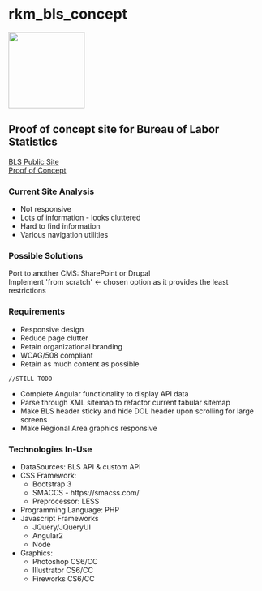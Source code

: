 # rkm_bls_concept
<img src="http://bls.r2wiki.com/assets/logos/Bureau_of_labor_statistics_logo.svg" width="150" />
<h2>Proof of concept site for Bureau of Labor Statistics</h2>

<a href="http://www.bls.gov" target="_blank">BLS Public Site </a> <br />
<a href="http://bls.r2wiki.com" target="_blank"> Proof of Concept </a> <br />


<h3>Current Site Analysis</h3>
<ul>
<li>Not  responsive </li>
<li>Lots of information - looks cluttered </li>
<li>Hard to find information </li>
<li>Various navigation utilities </li>
</ul>

<h3>Possible Solutions </h3>
Port to another CMS: SharePoint or Drupal <br />
Implement 'from scratch' <- chosen option as it provides the least restrictions <br />

<h3>Requirements </h3>
<ul>
<li>Responsive design</li>
<li>Reduce page clutter</li>
<li>Retain organizational branding</li>
<li>WCAG/508 compliant </li>
<li>Retain as much content as possible</li>
</ul>

<code>//STILL TODO </code>
<ul>
<li>Complete Angular functionality to display API data</li>
<li>Parse through XML sitemap to refactor current tabular sitemap </li>
<li>Make BLS header sticky and hide DOL header upon scrolling for large screens</li>
<li>Make Regional Area graphics responsive </li>
</ul>


<h3>Technologies In-Use </h3>
<ul>
<li> DataSources: BLS API &amp; custom API </li>
<li>CSS Framework: 
<ul>
<li> Bootstrap 3 </li>
<li>SMACCS - https://smacss.com/</li>
<li>Preprocessor: LESS</li>
</ul>
</li>
<li> Programming Language: PHP</li>
<li>Javascript Frameworks
<ul>
<li>JQuery/JQueryUI</li>
<li>Angular2</li>
<li>Node</li>
</ul>
</li>
<li>Graphics: 
<ul>
<li>Photoshop CS6/CC</li>
<li>Illustrator CS6/CC</li>
<li>Fireworks CS6/CC</li>
</ul>
</li>
